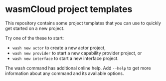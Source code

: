 # wasmCloud project templates

This repository contains some project templates that you can use
to quickly get started on a new project.

Try one of the these to start:
- `wash new actor` to create a new actor project, 
- `wash new provider` to start a new capability provider project, or 
- `wash new interface` to start a new interface project.

The wash command has additional online help. Add `--help` to get more
information about any command and its available options.

